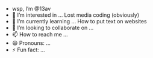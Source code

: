 -  wsp, I’m @13av
- 👀 I’m interested in ... Lost media coding (obviously)
- 🌱 I’m currently learning ... How to put text on websites
- 💞️ I’m looking to collaborate on ...
- 📫 How to reach me ...
- 😄 Pronouns: ...
- ⚡ Fun fact: ...

<!---
13av/13av is a ✨ special ✨ repository because its `README.md` (this file) appears on your GitHub profile.
You can click the Preview link to take a look at your changes.
--->
